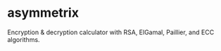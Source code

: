 # asymmetrix
Encryption &amp; decryption calculator with RSA, ElGamal, Paillier, and ECC algorithms.
